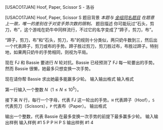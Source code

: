 



[USACO17JAN] Hoof, Paper, Scissor S - 洛谷














[USACO17JAN] Hoof, Paper, Scissor S
题目背景
*本题与 [金组同名题目](/problem/P3609) 在题意上一致，唯一的差别在于对变手势次数的限制。*
题目描述
你可能玩过“石头，剪刀，布”，这个游戏在奶牛中同样流行，不过它的名字变成了“蹄子，剪刀，布”。

“蹄子，剪刀，布”和“石头，剪刀，布”的规则十分类似，两只奶牛数到三，然后出一个代表蹄子，剪刀或布的手势。蹄子胜过剪刀，剪刀胜过布，布胜过蹄子。特别地，如果两只奶牛的手势相同，则视为平局。

现在 FJ 和 Bassie 要进行 $N$ 轮对抗。Bassie 已经预测了 FJ 每一轮要出的手势。然而 Bassie 很懒，她最多只想变换一次手势。

现在请你帮 Bassie 求出她最多能赢多少轮。
输入输出格式
输入格式

第一行输入一个整数 $N$（$1 \leq N \leq 10^5$）。

接下来 $N$ 行，每行一个字母，代表 FJ 这一轮出的手势。`H` 代表蹄子（Hoof），`S` 代表剪刀（Scissors），`P` 代表布（Paper）。
输出格式

输出一个整数，代表 Bassie 在最多变换一次手势的前提下最多赢多少轮。
输入输出样例
输入样例 #1
5
P
P
H
P
S
输出样例 #1
4






